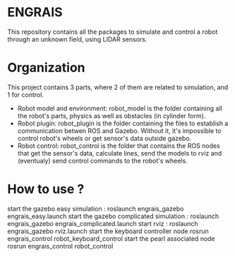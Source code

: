 # ENGRAIS
This repository contains all the packages to simulate and control a robot through an unknown field, using LIDAR sensors.

# Organization
This project contains 3 parts, where 2 of them are related to simulation, and 1 for control.

- Robot model and environment: robot_model is the folder containing all the robot's parts, physics as well as obstacles (in cylinder form).
- Robot plugin: robot_plugin is the folder containing the files to establish a communication betwen ROS and Gazebo. Without it, it's impossible to control robot's wheels or get sensor's data outside gazebo.
- Robot control: robot_control is the folder that contains the ROS nodes that get the sensor's data, calculate lines, send the models to rviz and (eventualy) send control commands to the robot's wheels.

# How to use ?
start the gazebo easy simulation : 
    roslaunch engrais_gazebo engrais_easy.launch
start the gazebo complicated simulation : 
    roslaunch engrais_gazebo engrais_complicated.launch
start rviz : 
    roslaunch engrais_gazebo rviz.launch
start the keyboard controller node
    rosrun engrais_control robot_keyboard_control
start the pearl associated node
    rosrun engrais_control robot_control

